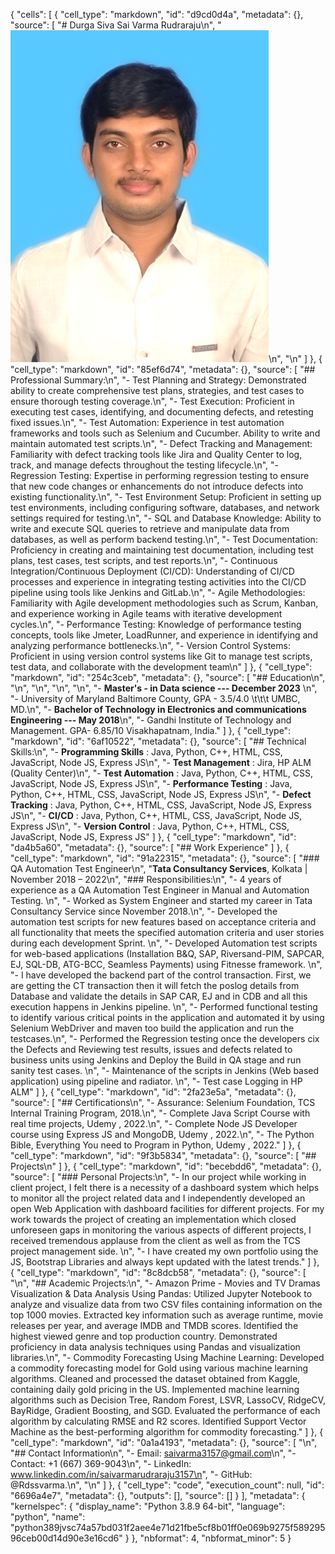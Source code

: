 {
 "cells": [
  {
   "cell_type": "markdown",
   "id": "d9cd0d4a",
   "metadata": {},
   "source": [
    "# Durga Siva Sai Varma Rudraraju\n",
    "![Headshot](Photo.jpg)\n",
    "\n"
   ]
  },
  {
   "cell_type": "markdown",
   "id": "85ef6d74",
   "metadata": {},
   "source": [
    "## Professional Summary:\n",
    "- Test Planning and Strategy: Demonstrated ability to create comprehensive test plans, strategies, and test cases to ensure thorough testing coverage.\n",
    "- Test Execution: Proficient in executing test cases, identifying, and documenting defects, and retesting fixed issues.\n",
    "- Test Automation: Experience in test automation frameworks and tools such as Selenium and Cucumber. Ability to write and maintain automated test scripts.\n",
    "- Defect Tracking and Management: Familiarity with defect tracking tools like Jira and Quality Center to log, track, and manage defects throughout the testing lifecycle.\n",
    "- Regression Testing: Expertise in performing regression testing to ensure that new code changes or enhancements do not introduce defects into existing functionality.\n",
    "- Test Environment Setup: Proficient in setting up test environments, including configuring software, databases, and network settings required for testing.\n",
    "- SQL and Database Knowledge: Ability to write and execute SQL queries to retrieve and manipulate data from databases, as well as perform backend testing.\n",
    "- Test Documentation: Proficiency in creating and maintaining test documentation, including test plans, test cases, test scripts, and test reports.\n",
    "- Continuous Integration/Continuous Deployment (CI/CD): Understanding of CI/CD processes and experience in integrating testing activities into the CI/CD pipeline using tools like Jenkins and GitLab.\n",
    "- Agile Methodologies: Familiarity with Agile development methodologies such as Scrum, Kanban, and experience working in Agile teams with iterative development cycles.\n",
    "- Performance Testing: Knowledge of performance testing concepts, tools like Jmeter, LoadRunner, and experience in identifying and analyzing performance bottlenecks.\n",
    "- Version Control Systems: Proficient in using version control systems like Git to manage test scripts, test data, and collaborate with the development team\n"
   ]
  },
  {
   "cell_type": "markdown",
   "id": "254c3ceb",
   "metadata": {},
   "source": [
    "## Education\n",
    "\n",
    "\n",
    "\n",
    "\n",
    "- **Master's - in Data science --- December 2023** \n",
    "- University of Maryland Baltimore County, GPA - 3.5/4.0   \t\t\t                        UMBC, MD.\n",
    "- **Bachelor of Technology in Electronics and communications Engineering --- May 2018**\n",
    "- Gandhi Institute of Technology and Management. GPA- 6.85/10                             Visakhapatnam, India."
   ]
  },
  {
   "cell_type": "markdown",
   "id": "6af10522",
   "metadata": {},
   "source": [
    "## Technical Skills:\n",
    "- **Programming Skills** : Java, Python, C++, HTML, CSS, JavaScript, Node JS, Express JS\n",
    "- **Test Management** : Jira, HP ALM (Quality Center)\n",
    "- **Test Automation** : Java, Python, C++, HTML, CSS, JavaScript, Node JS, Express JS\n",
    "- **Performance Testing** : Java, Python, C++, HTML, CSS, JavaScript, Node JS, Express JS\n",
    "- **Defect Tracking** : Java, Python, C++, HTML, CSS, JavaScript, Node JS, Express JS\n",
    "- **CI/CD** : Java, Python, C++, HTML, CSS, JavaScript, Node JS, Express JS\n",
    "- **Version Control** : Java, Python, C++, HTML, CSS, JavaScript, Node JS, Express JS"
   ]
  },
  {
   "cell_type": "markdown",
   "id": "da4b5a60",
   "metadata": {},
   "source": [
    "## Work Experience"
   ]
  },
  {
   "cell_type": "markdown",
   "id": "91a22315",
   "metadata": {},
   "source": [
    "### QA Automation Test Engineer\n",
    "**Tata Consultancy Services**, Kolkata | November 2018 – 2022\n",
    "### Responsibilities:\n",
    "- 4 years of experience as a QA Automation Test Engineer in Manual and Automation Testing. \n",
    "- Worked as System Engineer and started my career in Tata Consultancy Service since November 2018.\n",
    "- Developed the automation test scripts for new features based on acceptance criteria and all functionality that meets the specified automation criteria and user stories during each development Sprint. \n",
    "- Developed Automation test scripts for web-based applications (Installation B&Q, SAP, Riversand-PIM, SAPCAR, EJ, SQL-DB, ATG-BCC, Seamless Payments) using Fitnesse framework. \n",
    "- I have developed the backend part of the control transaction. First, we are getting the CT transaction then it will fetch the poslog details from Database and validate the details in SAP CAR, EJ and in CDB and all this execution happens in Jenkins pipeline. \n",
    "- Performed functional testing to identify various critical points in the application and automated it by using Selenium WebDriver and maven too build the application and run the testcases.\n",
    "- Performed the Regression testing once the developers cix the Defects and Reviewing test results, issues and defects related to business units using Jenkins and Deploy the Build in QA stage and run sanity test cases. \n",
    "- Maintenance of the scripts in Jenkins (Web based application) using pipeline and radiator. \n",
    "- Test case Logging in HP ALM"
   ]
  },
  {
   "cell_type": "markdown",
   "id": "2fa23e5a",
   "metadata": {},
   "source": [
    "## Certifications\n",
    "- Assurance: Selenium Foundation, TCS Internal Training Program, 2018.\n",
    "- Complete Java Script Course with real time projects, Udemy , 2022.\n",
    "- Complete Node JS Developer course using Express JS and MongoDB, Udemy , 2022.\n",
    "- The Python Bible, Everything You need to Program in Python, Udemy , 2022."
   ]
  },
  {
   "cell_type": "markdown",
   "id": "9f3b5834",
   "metadata": {},
   "source": [
    "## Projects\n"
   ]
  },
  {
   "cell_type": "markdown",
   "id": "becebdd6",
   "metadata": {},
   "source": [
    "### Personal Projects:\n",
    "- In our project while working in client project, I felt there is a necessity of a dashboard system which helps to monitor all the project related data and I independently developed an open Web Application with dashboard facilities for different projects. For my work towards the project of creating an implementation which closed unforeseen gaps in monitoring the various aspects of different projects, I received tremendous applause from the client as well as from the TCS project management side. \n",
    "- I have created my own portfolio using the JS, Bootstrap Libraries and always kept updated with the latest trends."
   ]
  },
  {
   "cell_type": "markdown",
   "id": "8c8dcb58",
   "metadata": {},
   "source": [
    "\n",
    "## Academic Projects:\n",
    "- Amazon Prime - Movies and TV Dramas Visualization & Data Analysis Using Pandas: Utilized Jupyter Notebook to analyze and visualize data from two CSV files containing information on the top 1000 movies. Extracted key information such as average runtime, movie releases per year, and average IMDB and TMDB scores. Identified the highest viewed genre and top production country. Demonstrated proficiency in data analysis techniques using Pandas and visualization libraries.\n",
    "- Commodity Forecasting Using Machine Learning: Developed a commodity forecasting model for Gold using various machine learning algorithms. Cleaned and processed the dataset obtained from Kaggle, containing daily gold pricing in the US. Implemented machine learning algorithms such as Decision Tree, Random Forest, LSVR, LassoCV, RidgeCV, BayRidge, Gradient Boosting, and SGD. Evaluated the performance of each algorithm by calculating RMSE and R2 scores. Identified Support Vector Machine as the best-performing algorithm for commodity forecasting."
   ]
  },
  {
   "cell_type": "markdown",
   "id": "0a1a4193",
   "metadata": {},
   "source": [
    "\n",
    "## Contact Information\n",
    "- Email: saivarma3157@gmail.com\n",
    "- Contact: +1 (667) 369-9043\n",
    "- LinkedIn: www.linkedin.com/in/saivarmarudraraju3157\n",
    "- GitHub: @Rdssvarma.\n",
    "\n"
   ]
  },
  {
   "cell_type": "code",
   "execution_count": null,
   "id": "6696a4e7",
   "metadata": {},
   "outputs": [],
   "source": []
  }
 ],
 "metadata": {
  "kernelspec": {
   "display_name": "Python 3.8.9 64-bit",
   "language": "python",
   "name": "python389jvsc74a57bd031f2aee4e71d21fbe5cf8b01ff0e069b9275f58929596ceb00d14d90e3e16cd6"
  }
 },
 "nbformat": 4,
 "nbformat_minor": 5
}

